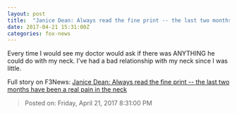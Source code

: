 ```yaml
---
layout: post
title:  "Janice Dean: Always read the fine print -- the last two months have been a real pain in the neck"
date: 2017-04-21 15:31:00Z
categories: fox-news
---
```


Every time I would see my doctor would ask if there was ANYTHING he could do with my neck. I’ve had a bad relationship with my neck since I was little.


Full story on F3News: [Janice Dean: Always read the fine print -- the last two months have been a real pain in the neck](http://www.f3nws.com/n/pJZrAE)

> Posted on: Friday, April 21, 2017 8:31:00 PM

